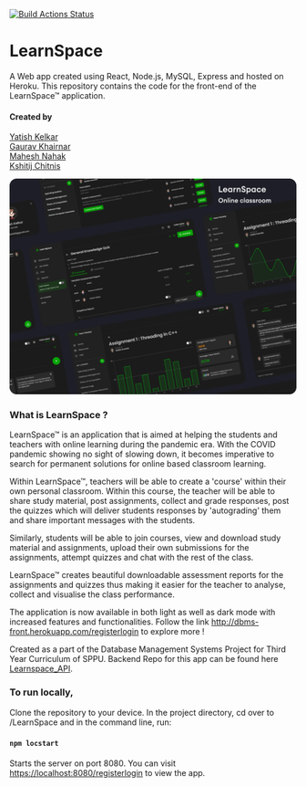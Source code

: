 [![Build Actions Status](https://github.com/yatish1606/DBMS_Frontend/workflows/Node.js%20CI/badge.svg)](https://github.com/yatish1606/DBMS_Frontend/actions)

# LearnSpace

A Web app created using React, Node.js, MySQL, Express and hosted on Heroku.
This repository contains the code for the front-end of the LearnSpace™ application.

#### Created by

[Yatish Kelkar](https://github.com/yatish1606)<br/>
[Gaurav Khairnar](https://github.com/gaurav1620)<br/>
[Mahesh Nahak](https://github.com/maheshn22)<br/>
[Kshitij Chitnis](https://github.com/m0rphtail)

![LearnSpace](./images/LearnSpace.svg "LearnSpace")

### What is LearnSpace ? 

LearnSpace™ is an application that is aimed at helping the students and teachers with online learning during the pandemic era. With the COVID pandemic showing no sight of slowing down, it becomes imperative to search for permanent solutions for online based classroom learning. 

Within LearnSpace™, teachers will be able to create a 'course' within their own personal classroom. Within this course, the teacher will be able to share study material, post assignments, collect and grade responses, post the quizzes which will deliver students responses by 'autograding' them and share important messages with the students. 

Similarly, students will be able to join courses, view and download study material and assignments, upload their own submissions for the assignments, attempt quizzes and chat with the rest of the class. 

LearnSpace™ creates beautiful downloadable assessment reports for the assignments and quizzes thus making it easier for the teacher to analyse, collect and visualise the class performance. 

The application is now available in both light as well as dark mode with increased features and functionalities. Follow the link http://dbms-front.herokuapp.com/registerlogin to explore more !


Created as a part of the Database Management Systems Project for Third Year Curriculum of SPPU. 
Backend Repo for this app can be found here [Learnspace_API](https://github.com/gaurav1620/Learnspace_API).

### To run locally, 

Clone the repository to your device. In the project directory, cd over to /LearnSpace and in the command line, run: 

#### `npm locstart`

Starts the server on port 8080. You can visit [https://localhost:8080/registerlogin](https://localhost:8080/registerlogin) to view the app.



